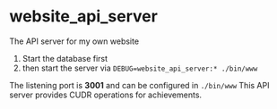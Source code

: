 # website_api_server
The API server for my own website

1. Start the database first
2. then start the server via `DEBUG=website_api_server:* ./bin/www`

The listening port is __3001__ and can be configured in `./bin/www`
This API server provides CUDR operations for achievements.